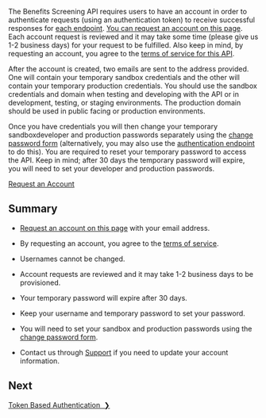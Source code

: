 The Benefits Screening API requires users to have an account in order to authenticate requests (using an authentication token) to receive successful responses for [each endpoint](endpoints). <a href="http://eepurl.com/gfLTuH" target="_blank">You can request an account on this page</a>. Each account request is reviewed and it may take some time (please give us 1-2 business days) for your request to be fulfilled. Also keep in mind, by requesting an account, you agree to the [terms of service for this API](terms-of-service).

After the account is created, two emails are sent to the address provided. One will contain your temporary sandbox credentials and the other will contain your temporary production credentials. You should use the sandbox credentials and domain when testing and developing with the API or in development, testing, or staging environments. The production domain should be used in public facing or production environments.

Once you have credentials you will then change your temporary sandboxdeveloper and production passwords separately using the [change password form](change-password-form) (alternatively, you may also use the [authentication endpoint](endpoints) to do this). You are required to reset your temporary password to access the API. Keep in mind; after 30 days the temporary password will expire, you will need to set your developer and production passwords.

<a href="http://eepurl.com/gfLTuH" target="_blank" class="btn color-primary-button text-secondary-white-30t">Request an Account</a>

## Summary

* <a href="http://eepurl.com/gfLTuH" target="_blank">Request an account on this page</a> with your email address.

* By requesting an account, you agree to the [terms of service](terms-of-service).

* Usernames cannot be changed.

* Account requests are reviewed and it may take 1-2 business days to be provisioned.

* Your temporary password will expire after 30 days.

* Keep your username and temporary password to set your password.

* You will need to set your sandbox and production passwords using the [change password form](change-password-form).

* Contact us through [Support](mailto:screeningapi@nycopportunity.nyc.gov) if you need to update your account information.

## Next

<a href="token-based-authentication" title="Token Based Authentication" class="btn color-secondary-button">Token Based Authentication&nbsp;&nbsp;❯</a>
